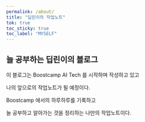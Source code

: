 ```yaml
---
permalink: /about/
title: "딥린이의 작업노트"
tok: true
toc_sticky: true
toc_label: "MYSELF"
---
```


## 늘 공부하는 딥린이의 블로그

이 블로그는 Boostcamp AI Tech 를 시작하며 작성하고 있고

나의 앞으로의 작업노트가 될 예정이다.

Boostcamp 에서의 하루하루를 기록하고

늘 공부하고 알아가는 것을 정리하는 나만의 작업노트이다.